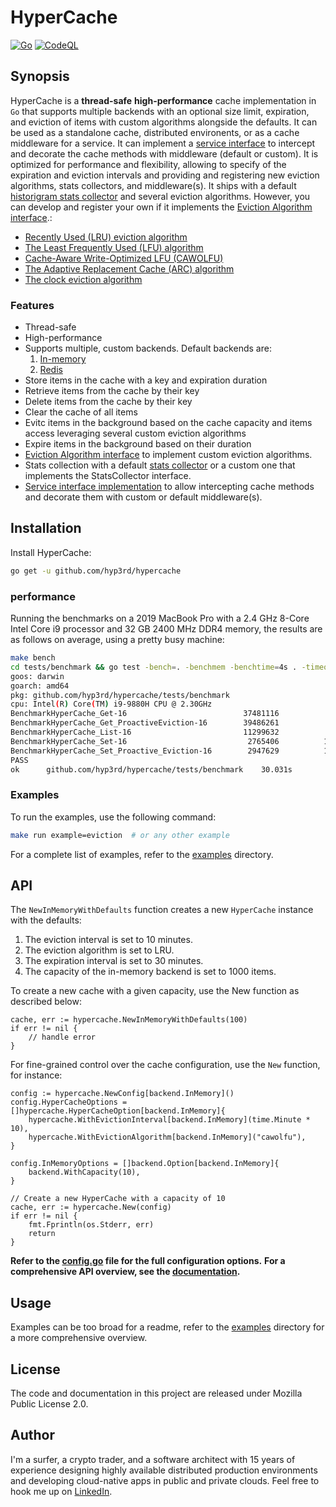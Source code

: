 # HyperCache

[![Go](https://github.com/hyp3rd/hypercache/actions/workflows/go.yml/badge.svg)][build-link] [![CodeQL](https://github.com/hyp3rd/hypercache/actions/workflows/codeql.yml/badge.svg)][codeql-link]

## Synopsis

HyperCache is a **thread-safe** **high-performance** cache implementation in `Go` that supports multiple backends with an optional size limit, expiration, and eviction of items with custom algorithms alongside the defaults. It can be used as a standalone cache, distributed environents, or as a cache middleware for a service. It can implement a [service interface](./service.go) to intercept and decorate the cache methods with middleware (default or custom).
It is optimized for performance and flexibility, allowing to specify of the expiration and eviction intervals and providing and registering new eviction algorithms, stats collectors, and middleware(s).
It ships with a default [historigram stats collector](./stats/stats.go) and several eviction algorithms. However, you can develop and register your own if it implements the [Eviction Algorithm interface](./eviction/eviction.go).:

- [Recently Used (LRU) eviction algorithm](./eviction/lru.go)
- [The Least Frequently Used (LFU) algorithm](./eviction/lfu.go)
- [Cache-Aware Write-Optimized LFU (CAWOLFU)](./eviction/cawolfu.go)
- [The Adaptive Replacement Cache (ARC) algorithm](./eviction/arc.go)
- [The clock eviction algorithm](./eviction/clock.go)

### Features

- Thread-safe
- High-performance
- Supports multiple, custom backends. Default backends are:
    1. [In-memory](./backend/inmemory.go)
    2. [Redis](./backend/redis.go)
- Store items in the cache with a key and expiration duration
- Retrieve items from the cache by their key
- Delete items from the cache by their key
- Clear the cache of all items
- Evitc items in the background based on the cache capacity and items access leveraging several custom eviction algorithms
- Expire items in the background based on their duration
- [Eviction Algorithm interface](./eviction/eviction.go) to implement custom eviction algorithms.
- Stats collection with a default [stats collector](./stats/stats.go) or a custom one that implements the StatsCollector interface.
- [Service interface implementation](./service.go) to allow intercepting cache methods and decorate them with custom or default middleware(s).

## Installation

Install HyperCache:

```bash
go get -u github.com/hyp3rd/hypercache
```

### performance

Running the benchmarks on a 2019 MacBook Pro with a 2.4 GHz 8-Core Intel Core i9 processor and 32 GB 2400 MHz DDR4 memory, the results are as follows on average, using a pretty busy machine:

```bash
make bench
cd tests/benchmark && go test -bench=. -benchmem -benchtime=4s . -timeout 30m
goos: darwin
goarch: amd64
pkg: github.com/hyp3rd/hypercache/tests/benchmark
cpu: Intel(R) Core(TM) i9-9880H CPU @ 2.30GHz
BenchmarkHyperCache_Get-16                          37481116           115.7 ns/op         0 B/op          0 allocs/op
BenchmarkHyperCache_Get_ProactiveEviction-16        39486261           116.2 ns/op         0 B/op          0 allocs/op
BenchmarkHyperCache_List-16                         11299632           412.0 ns/op        85 B/op          1 allocs/op
BenchmarkHyperCache_Set-16                           2765406          1556 ns/op         248 B/op          4 allocs/op
BenchmarkHyperCache_Set_Proactive_Eviction-16        2947629          1700 ns/op         162 B/op          3 allocs/op
PASS
ok      github.com/hyp3rd/hypercache/tests/benchmark    30.031s
```

### Examples

To run the examples, use the following command:

```bash
make run example=eviction  # or any other example
```

For a complete list of examples, refer to the [examples](./examples/README.md) directory.

## API

The `NewInMemoryWithDefaults` function creates a new `HyperCache` instance with the defaults:

1. The eviction interval is set to 10 minutes.
2. The eviction algorithm is set to LRU.
3. The expiration interval is set to 30 minutes.
4. The capacity of the in-memory backend is set to 1000 items.

To create a new cache with a given capacity, use the New function as described below:

```golang
cache, err := hypercache.NewInMemoryWithDefaults(100)
if err != nil {
    // handle error
}
```

For fine-grained control over the cache configuration, use the `New` function, for instance:

```golang
config := hypercache.NewConfig[backend.InMemory]()
config.HyperCacheOptions = []hypercache.HyperCacheOption[backend.InMemory]{
    hypercache.WithEvictionInterval[backend.InMemory](time.Minute * 10),
    hypercache.WithEvictionAlgorithm[backend.InMemory]("cawolfu"),
}

config.InMemoryOptions = []backend.Option[backend.InMemory]{
    backend.WithCapacity(10),
}

// Create a new HyperCache with a capacity of 10
cache, err := hypercache.New(config)
if err != nil {
    fmt.Fprintln(os.Stderr, err)
    return
}
```

**Refer to the [config.go](./config.go) file for the full configuration options.**
**For a comprehensive API overview, see the [documentation](https://pkg.go.dev/github.com/hyp3rd/hypercache).**

## Usage

Examples can be too broad for a readme, refer to the [examples](./examples/README.md) directory for a more comprehensive overview.

## License

The code and documentation in this project are released under Mozilla Public License 2.0.

## Author

I'm a surfer, a crypto trader, and a software architect with 15 years of experience designing highly available distributed production environments and developing cloud-native apps in public and private clouds. Feel free to hook me up on [LinkedIn](https://www.linkedin.com/in/francesco-cosentino/).

[build-link]: https://github.com/hyp3rd/hypercache/actions/workflows/go.yml
[codeql-link]:https://github.com/hyp3rd/hypercache/actions/workflows/codeql.yml
